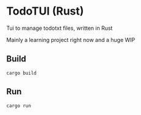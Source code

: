 # TodoTUI (Rust)
Tui to manage todotxt files, written in Rust

Mainly a learning project right now and a huge WIP

## Build
`cargo build`

## Run
`cargo run`
